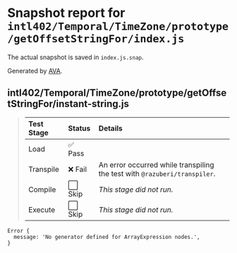 # Snapshot report for `intl402/Temporal/TimeZone/prototype/getOffsetStringFor/index.js`

The actual snapshot is saved in `index.js.snap`.

Generated by [AVA](https://avajs.dev).

## intl402/Temporal/TimeZone/prototype/getOffsetStringFor/instant-string.js

> | Test Stage | Status | Details |
> | :-- | :-- | :-- |
> | Load | ✅ Pass |  |
> | Transpile | ❌ Fail | An error occurred while transpiling the test with `@razuberi/transpiler`. |
> | Compile | ⬜ Skip | *This stage did not run.* |
> | Execute | ⬜ Skip | *This stage did not run.* |

    Error {
      message: 'No generator defined for ArrayExpression nodes.',
    }
